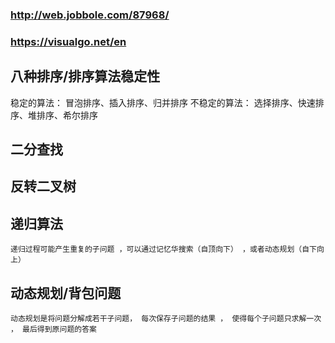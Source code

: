 ### http://web.jobbole.com/87968/

### https://visualgo.net/en

## 八种排序/排序算法稳定性
  稳定的算法： 冒泡排序、插入排序、归并排序
  不稳定的算法： 选择排序、快速排序、堆排序、希尔排序

##  二分查找

## 反转二叉树

## 递归算法
    递归过程可能产生重复的子问题 ，可以通过记忆华搜索（自顶向下） ，或者动态规划（自下向上）

## 动态规划/背包问题
    动态规划是将问题分解成若干子问题， 每次保存子问题的结果 ， 使得每个子问题只求解一次 ， 最后得到原问题的答案